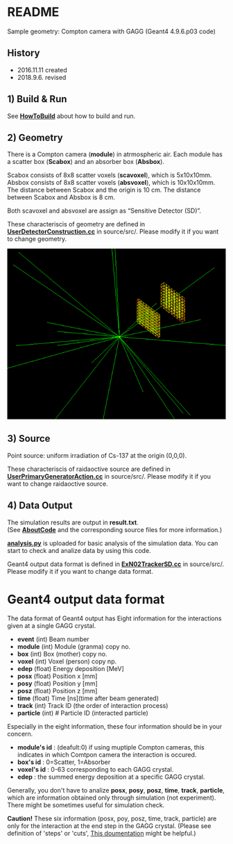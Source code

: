 # README
Sample geometry: Compton camera with GAGG (Geant4 4.9.6.p03 code)

## History
 - 2016.11.11 created  
 - 2018.9.6. revised  
 
## 1) Build & Run 
 See [**HowToBuild**](https://github.com/yoshihara-yuli/geant4-example_compton/blob/master/HowToBuild.md) about how to build and run.

## 2) Geometry

 There is a Compton camera (**module**) in atrmospheric air.
 Each module has a scatter box (**Scabox**) and an absorber box (**Absbox**).

 Scabox consists of 8x8 scatter voxels (**scavoxel**), which is 5x10x10mm.
 Absbox consists of 8x8 scatter voxels (**absvoxel**), which is 10x10x10mm.
 The distance between Scabox and the origin is 10 cm.
 The distance between Scabox and Absbox is 8 cm.

 Both scavoxel and absvoxel are assign as “Sensitive Detector (SD)”. 
 
These characteriscis of geometry are defined in [**UserDetectorConstruction.cc**](https://github.com/yoshihara-yuli/geant4-example_compton/blob/master/source/src/UserDetectorConstruction.cc) in source/src/. Please modify it if you want to change geometry.

![compton_geometry](geometry.png)

## 3) Source

 Point source: uniform irradiation of Cs-137 at the origin (0,0,0). 
 
 These characteriscis of raidaoctive source are defined in [**UserPrimaryGeneratorAction.cc**](https://github.com/yoshihara-yuli/geant4-example_compton/blob/master/source/src/UserPrimaryGeneratorAction.cc) in source/src/. 
 Please modify it if you want to change raidaoctive source.

## 4) Data Output
 The simulation results are output in **result.txt**.  
 (See [**AboutCode**](https://github.com/yoshihara-yuli/geant4-example_compton/blob/master/AboutCode.md) and the corresponding source files for more information.)
 
 [**analysis.py**](https://github.com/yoshihara-yuli/geant4-example_compton/blob/master/analysis/analysis.py) is uploaded for basic analysis of the simulation data. 
 You can start to check and analize data by using this code.
 
 Geant4 output data format is defined in [**ExN02TrackerSD.cc**](https://github.com/yoshihara-yuli/geant4-example_compton/blob/test/source/src/ExN02TrackerSD.cc) in source/src/. 
 Please modify it if you want to change data format.

# Geant4 output data format 

The data format of Geant4 output has Eight information for the interactions given at a single GAGG crystal.

 - **event**  (int)  Beam number
 - **module** (int)  Module (granma) copy no.
 - **box**    (int)  Box (mother) copy no.
 - **voxel**  (int)  Voxel (person) copy np.
 - **edep**   (float) Energy deposition [MeV]
 - **posx**   (float) Position x [mm]
 - **posy**   (float) Position y [mm]
 - **posz**   (float) Position z [mm]
 - **time**   (float) Time [ns]\(time after beam generated)
 - **track** (int)   Track ID (the order of interaction process)
 - **particle** (int) # Particle ID (interacted particle)

Especially in the eight information, these four information should be in your concern.

 - **module's id** : (deafult:0) if using muptiple Compton cameras, this indicates in which Comtpon camera the interaction is occured.
 - **box's id** : 0=Scatter, 1=Absorber 
 - **voxel's id** : 0-63 corresponding to each GAGG crystal.
 - **edep** : the summed energy deposition at a specific GAGG crystal.

Generally, you don't have to analize **posx**, **posy**, **posz**, **time**, **track**, **particle**, which are information obtained only through simulation (not experiment). There might be sometimes useful for simulation check.  

**Caution!** These six information (posx, poy, posz, time, track, particle) are only for the interaction at the end step in the GAGG crystal. (Please see definition of 'steps' or 'cuts', [This doumentation](https://agenda.infn.it/getFile.py/access?sessionId=2&resId=0&materialId=0&confId=10937) might be helpful.)
